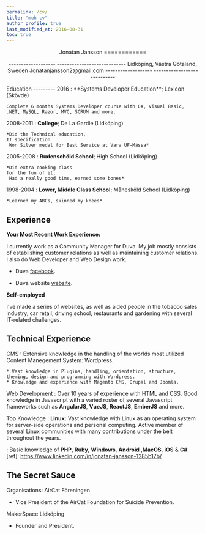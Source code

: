 ```yaml
---
permalink: /cv/
title: "muh cv"
author_profile: true
last_modified_at: 2016-08-31
toc: true
---
```

<p style="text-align: center;">
Jonatan Jansson
============
</p>
<p style="text-align: center;">
-------------------     ----------------------------
Lidköping, Västra Götaland, Sweden
Jonatanjansson2@gmail.com
-------------------     ----------------------------
</p>
Education
---------
2016
:   **Systems Developer Education**; Lexicon  (Skövde)

    Complete 6 months Systems Developer course with C#, Visual Basic, .NET, MySQL, Razor, MVC, SCRUM and more.

2008-2011 
:   **College**; De La Gardie  (Lidköping)

    *Did the Technical education,
    IT specification
     Won Silver medal for Best Service at Vara UF-Mässa*


2005-2008
:   **Rudenschöld School**; High School (Lidköping)

    *Did extra cooking class
    for the fun of it, 
     Had a really good time, earned some bones*

1998-2004
:   **Lower, Middle Class School**; Månesköld School
   (Lidköping)

    *Learned my ABCs, skinned my knees*

Experience
----------

**Your Most Recent Work Experience:**

I currently work as a Community Manager for Duva. My job mostly consists of establishing customer relations as well as maintaining customer relations. I also do Web Developer and Web Design work. 

* Duva [facebook](https://www.facebook.com/Duva.AB/). 

* Duva website [website](http://duva.nu/). 

**Self-employed**

I've made a series of websites, as well as aided people in the tobacco sales industry, car retail, driving school, restaurants and gardening with several IT-related challenges.

Technical Experience
--------------------

CMS
:   Extensive knowledge in the handling of the worlds most utilized Content Manegement System: Wordpress.

    * Vast knowledge in Plugins, handling, orientation, structure, theming, design and programming with Wordpress.
    * Knowledge and experience with Magento CMS, Drupal and Joomla.

Web Development
:  Over 10 years of experience with HTML and CSS. Good knowledge in Javascript with a varied roster of several Javascript frameworks such as **AngularJS**, **VueJS**, **ReactJS**, **EmberJS** and more.   

Top Knowledge
:   **Linux:** 
Vast knowledge with Linux as an operating system for server-side operations and personal computing.
Active member of several Linux communities with many contributions under the belt throughout the years.

:   Basic knowledge of **PHP**, **Ruby**, **Windows**, **Android**
,**MacOS**, **iOS** & **C#**.
[ref]: https://www.linkedin.com/in/jonatan-jansson-1285b17b/

The Secret Sauce
----------------------------------------

 Organisations:
AirCat Föreningen
* Vice President of the AirCat Foundation for Suicide Prevention.

MakerSpace Lidköping
* Founder and President.